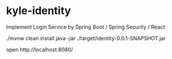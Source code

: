 # kyle-identity
Implement Login Service by Spring Boot / Spring Security / React


./mvnw clean install
java -jar ./target/identity-0.0.1-SNAPSHOT.jar

open http://localhost:8080/
